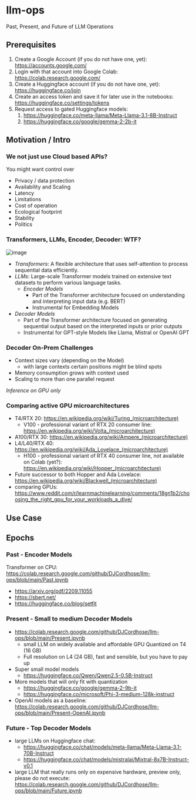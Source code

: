 # llm-ops
Past, Present, and Future of LLM Operations

## Prerequisites 
1. Create a Google Account (if you do not have one, yet): https://accounts.google.com/  
1. Login with that account into Google Colab: https://colab.research.google.com/ 
1. Create a Huggingface account (if you do not have one, yet): https://huggingface.co/join
1. Create an access token and save it for later use in the notebooks: https://huggingface.co/settings/tokens
1. Request access to gated Huggingface models:
   1. https://huggingface.co/meta-llama/Meta-Llama-3.1-8B-Instruct 
   1. https://huggingface.co/google/gemma-2-2b-it

## Motivation / Intro

### We not just use Cloud based APIs?

You might want control over
* Privacy / data protection
* Availability and Scaling
* Latency
* Limitations
* Cost of operation
* Ecological footprint
* Stability
* Politics

### Transformers, LLMs, Encoder, Decoder: WTF?
![image](https://github.com/user-attachments/assets/5504cc9d-53be-41dc-820a-41ce43287f78)

* *Transformers*: A flexible architecture that uses self-attention to process sequential data efficiently.
* *LLMs*: Large-scale Transformer models trained on extensive text datasets to perform various language tasks.
  * *Encoder Models* 
    * Part of the Transformer architecture focused on understanding and interpreting input data (e.g. BERT)
    * Instrumental for Embedding Models
* *Decoder Models*
  * Part of the Transformer architecture focused on generating sequential output based on the interpreted inputs or prior outputs
  * Instrumental for GPT-style Models like Llama, Mistral or OpenAI GPT

### Decoder On-Prem Challenges
* Context sizes vary (depending on the Model)
  * with large contexts certain positions might be blind spots
* Memory consumption grows with context used
* Scaling to more than one parallel request

*Inference on GPU only* 

### Comparing active GPU microarchitectures
* T4/RTX 20: https://en.wikipedia.org/wiki/Turing_(microarchitecture)
  * V100 - professional variant of RTX 20 consumer line: https://en.wikipedia.org/wiki/Volta_(microarchitecture)
* A100/RTX 30: https://en.wikipedia.org/wiki/Ampere_(microarchitecture)
* L4/L40/RTX 40: https://en.wikipedia.org/wiki/Ada_Lovelace_(microarchitecture)
  * H100 - professional variant of RTX 40 consumer line, not available on Colab (yet?): https://en.wikipedia.org/wiki/Hopper_(microarchitecture)
* Future successor to both Hopper and Ada Lovelace: https://en.wikipedia.org/wiki/Blackwell_(microarchitecture)
* comparing GPUs: https://www.reddit.com/r/learnmachinelearning/comments/18gn1b2/choosing_the_right_gpu_for_your_workloads_a_dive/


## Use Case


## Epochs

### Past - Encoder Models
Transformer on CPU: https://colab.research.google.com/github/DJCordhose/llm-ops/blob/main/Past.ipynb

* https://arxiv.org/pdf/2209.11055
* https://sbert.net/
* https://huggingface.co/blog/setfit

### Present - Small to medium Decoder Models
* https://colab.research.google.com/github/DJCordhose/llm-ops/blob/main/Present.ipynb
  * small LLM on widely available and affordable GPU Quantized on T4 (16 GB)
  * Full resolution on L4 (24 GB), fast and sensible, but you have to pay up
* Super small model models
  * https://huggingface.co/Qwen/Qwen2.5-0.5B-Instruct
* More models that will only fit with quantization
  * https://huggingface.co/google/gemma-2-9b-it
  * https://huggingface.co/microsoft/Phi-3-medium-128k-instruct
* OpenAI models as a baseline: https://colab.research.google.com/github/DJCordhose/llm-ops/blob/main/Present-OpenAI.ipynb  

### Future - Top Decoder Models
* large LLMs on Huggingface chat: 
  * https://huggingface.co/chat/models/meta-llama/Meta-Llama-3.1-70B-Instruct
  * https://huggingface.co/chat/models/mistralai/Mixtral-8x7B-Instruct-v0.1
* large LLM that really runs only on expensive hardware, preview only, please do not execute: https://colab.research.google.com/github/DJCordhose/llm-ops/blob/main/Future.ipynb

